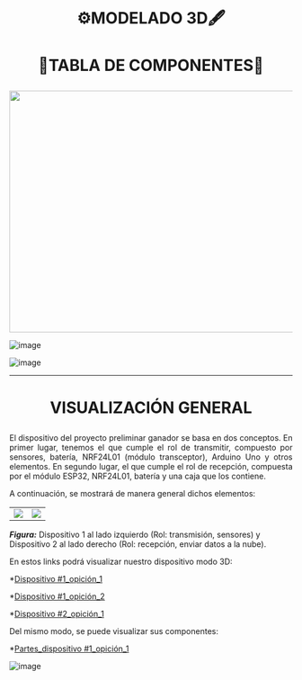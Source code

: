 # <p align = center>  ⚙️MODELADO 3D🖋️</p>


# <p align = center>  📑TABLA DE COMPONENTES🔖</p>

<p align="center">
  <img src="https://github.com/Fx2048/Team_4_FdD/assets/131219987/fd061c7c-09a7-417f-af0b-f03875276948" width="1050" height="430" style="margin: auto;">
</p>



![image](https://github.com/Fx2048/Team_4_FdD/assets/131219987/f662aa10-5190-4267-ac08-51f0ea7b8047)


![image](https://github.com/Fx2048/Team_4_FdD/assets/131219987/e1195f2f-7c9b-42fe-8bdd-742605c9123a)




---


# <p align = "center">VISUALIZACIÓN GENERAL</p>

<p align = "justify" >El dispositivo del proyecto preliminar ganador se basa en dos conceptos. En primer lugar, tenemos el que cumple el rol de transmitir, compuesto por sensores, batería, NRF24L01 (módulo transceptor), Arduino Uno y otros elementos. En segundo lugar, el que cumple el rol de recepción, compuesta por el módulo ESP32, NRF24L01, batería y una caja que los contiene.</p>

<p align = "justify" >A continuación, se mostrará de manera general dichos elementos:</p>

<div align="center">

<table>
  <tr>
    <td><img src="../../Imágenes/System1.png"></td>
    <td><img src="../../Imágenes/System_2.png"></td>
  </tr>
</table>

</div>


***Figura:*** 
Dispositivo 1 al lado izquierdo 
(Rol: transmisión, sensores) y Dispositivo 2 al lado derecho 
(Rol: recepción, enviar datos a la nube).

En estos links podrá visualizar nuestro dispositivo modo 3D: 


*[Dispositivo #1_opición_1](../../Hadware/Modelo_3D/All_my_model.stl)

*[Dispositivo #1_opición_2](https://sketchfab.com/3d-models/all_my_model-8b4fa2704f744f1584f49b39e792a4b6)

*[Dispositivo #2_opición_1](https://cad.onshape.com/documents/7a7f94140b8d86c7ea033ef1/w/e999b315eef8267ad934f188/e/fc19f3a0c3112e938d341073)



Del mismo modo, se puede visualizar sus componentes:



*[Partes_dispositivo #1_opición_1](https://sketchfab.com/3d-models/all-parts3d-5f2d945e2fd943d9b4db5a359c3e1ec1)

![image](https://github.com/Fx2048/Team_4_FdD/assets/131219987/24e0b75c-08a6-4728-8592-ba7a8c9ee55a)





